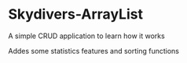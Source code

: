 # Skydivers-ArrayList

A simple CRUD application to learn how it works

Addes some statistics features and sorting functions
